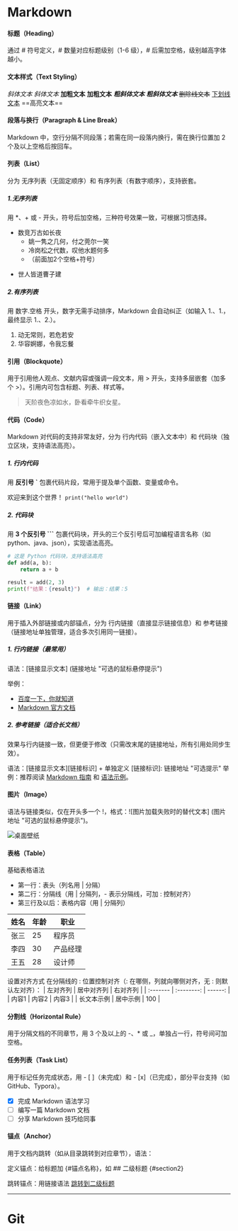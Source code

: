 # Markdown

#### 标题（Heading）
通过 # 符号定义，# 数量对应标题级别（1-6 级），# 后需加空格，级别越高字体越小。

#### 文本样式（Text Styling）
*斜体文本* _斜体文本_
**加粗文本** __加粗文本__
***粗斜体文本*** ___粗斜体文本___
~~删除线文本~~
<u>下划线文本</u>
==高亮文本==

#### 段落与换行（Paragraph & Line Break）
Markdown 中，空行分隔不同段落；若需在同一段落内换行，需在换行位置加 2 个及以上空格后按回车。

#### 列表（List）
分为 无序列表（无固定顺序）和 有序列表（有数字顺序），支持嵌套。
##### 1.无序列表
用 *、+ 或 - 开头，符号后加空格，三种符号效果一致，可根据习惯选择。

- 数竞万古如长夜
  - 姚一隽之几何，付之莞尔一笑
  - 冷岗松之代数，叹他水题何多
  - （前面加2个空格+符号）

+ 世人皆道曹子建

##### 2.有序列表
用 数字.空格 开头，数字无需手动排序，Markdown 会自动纠正（如输入 1.、1.，最终显示 1.、2.）。

1. 动无常则，若危若安
2. 华容婀娜，令我忘餐

#### 引用（Blockquote）
用于引用他人观点、文献内容或强调一段文本，用 > 开头，支持多层嵌套（加多个 >）。引用内可包含标题、列表、样式等。
> 天阶夜色凉如水，卧看牵牛织女星。

#### 代码（Code）
Markdown 对代码的支持非常友好，分为 行内代码（嵌入文本中）和 代码块（独立区块，支持语法高亮）。

##### 1. 行内代码
用 **反引号 `** 包裹代码片段，常用于提及单个函数、变量或命令。

欢迎来到这个世界！ `print("hello world")`
##### 2. 代码块
用 **3 个反引号 ```** 包裹代码块，开头的三个反引号后可加编程语言名称（如 python、java、json），实现语法高亮。
``` python
# 这是 Python 代码块，支持语法高亮
def add(a, b):
    return a + b

result = add(2, 3)
print(f"结果：{result}")  # 输出：结果：5
```

#### 链接（Link）
用于插入外部链接或内部锚点，分为 行内链接（直接显示链接信息）和 参考链接（链接地址单独管理，适合多次引用同一链接）。

##### 1. 行内链接（最常用）
语法：[链接显示文本] (链接地址 "可选的鼠标悬停提示")

举例：
- [百度一下，你就知道](https://www.baidu.com "百度")
- [Markdown 官方文档](https://daringfireball.net/projects/markdown/ "Markdown Official Site")

##### 2. 参考链接（适合长文档）
效果与行内链接一致，但更便于修改（只需改末尾的链接地址，所有引用处同步生效）。

语法：[链接显示文本][链接标识] + 单独定义 [链接标识]: 链接地址 "可选提示"
举例：推荐阅读 [Markdown 指南][guide] 和 [语法示例][example]。

[guide]: https://www.markdownguide.org "Markdown Guide"
[example]: https://www.markdownguide.org/basic-syntax/ "Markdown Syntax Examples"

#### 图片（Image）
语法与链接类似，仅在开头多一个 !，格式：![图片加载失败时的替代文本] (图片地址 "可选的鼠标悬停提示")。

![桌面壁纸](https://ts1.tc.mm.bing.net/th/id/OIP-C.StrDRqennoZNbzSPZapKZwAAAA?r=0&rs=1&pid=ImgDetMain&o=7&rm=3 "壁纸")

#### 表格（Table）
基础表格语法
- 第一行：表头（列名用 | 分隔）
- 第二行：分隔线（用 | 分隔列，- 表示分隔线，可加 : 控制对齐）
- 第三行及以后：表格内容（用 | 分隔列）

| 姓名 | 年龄 | 职业       |
|------|------|------------|
| 张三 | 25   | 程序员     |
| 李四 | 30   | 产品经理   |
| 王五 | 28   | 设计师     |

设置对齐方式
在分隔线的 : 位置控制对齐（: 在哪侧，列就向哪侧对齐，无 : 则默认左对齐）：
| 左对齐列 | 居中对齐列 | 右对齐列 |
| :------- | :--------: | ------: |
| 内容1    | 内容2      | 内容3   |
| 长文本示例 | 居中示例   | 100     |

#### 分割线（Horizontal Rule）
用于分隔文档的不同章节，用 3 个及以上的 -、* 或 _，单独占一行，符号间可加空格。

#### 任务列表（Task List）
用于标记任务完成状态，用 - [ ]（未完成）和 - [x]（已完成），部分平台支持（如 GitHub、Typora）。

- [x] 完成 Markdown 语法学习
- [ ] 编写一篇 Markdown 文档
- [ ] 分享 Markdown 技巧给同事

#### 锚点（Anchor）
用于文档内跳转（如从目录跳转到对应章节），语法：

定义锚点：给标题加 {#锚点名称}，如 ## 二级标题 {#section2}

跳转锚点：用链接语法 [跳转到二级标题](#section2)

********

# Git
